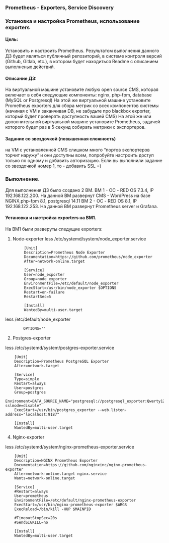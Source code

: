 ### Prometheus - Exporters, Service Discovery
### Установка и настройка Prometheus, использование exporters
#### Цель:
Установить и настроить Prometheus.
Результатом выполнения данного ДЗ будет являться публичный репозиторий, в системе контроля версий (Github, Gitlab, etc.), в котором будет находиться Readme с описанием выполненых действий.

#### Описание ДЗ:
На виртуальной машине установите любую open source CMS, которая включает в себя следующие компоненты: nginx, php-fpm, database (MySQL or Postgresql)
На этой же виртуальной машине установите Prometheus exporters для сбора метрик со всех компонентов системы (начиная с VM и заканчивая DB, не забудьте про blackbox exporter, который будет проверять доступность вашей CMS)
На этой же или дополнительной виртуальной машине установите Prometheus, задачей которого будет раз в 5 секунд собирать метрики с экспортеров.

#### Задание со звездочкой (повышенная сложность)
на VM с установленной CMS слишком много “портов экспортеров торчит наружу” и они доступны всем, попробуйте настроить доступ только по одному и добавить авторизацию.
Если вы выполнили задание со звездочкой номер 1, то - добавить SSL =)

### Выполнение.
Для выполнения ДЗ было создано 2 ВМ.
    ВМ 1 - ОС - RED ОS 7.3.4, IP 192.168.122.200. На данной ВМ развернут CMS - WordPress на базе NGINX,php-fpm 8.1, postgresql 14.11
    ВМ 2 - ОС - RED ОS 8.1, IP 192.168.122.253. На данной ВМ развернут Prometheus server и Grafana.

#### Установка и настройка exporters на ВМ1.
На ВМ1 были разверуты следущие exporters:
1. Node-exporter
less /etc/systemd/system/node_exporter.service 
    
            [Unit]
            Description=Prometheus Node Exporter
            Documentation=https://github.com/prometheus/node_exporter
            After=network-online.target
            
            [Service]
            User=node_exporter
            Group=node_exporter
            EnvironmentFile=/etc/default/node_exporter
            ExecStart=/usr/bin/node_exporter $OPTIONS
            Restart=on-failure
            RestartSec=5
            
            [Install]
            WantedBy=multi-user.target
    
less /etc/default/node_exporter
            
            OPTIONS=''

2. Postgres-exporter
   
less /etc/systemd/system/postgres-exporter.service

        [Unit]
        Description=Prometheus PostgreSQL Exporter
        After=network.target
        
        [Service]
        Type=simple
        Restart=always
        User=postgres
        Group=postgres
        Environment=DATA_SOURCE_NAME="postgresql://postgresql_exporter:Qwerty12@localhost/postgres?sslmode=disable"
        ExecStart=/usr/bin/postgres_exporter --web.listen-address="localhost:9187"
        
        [Install]
        WantedBy=multi-user.target

4. Nginx-exporter

less /etc/systemd/system/nginx-prometheus-exporter.service
   
        [Unit]
        Description=NGINX Prometheus Exporter
        Documentation=https://github.com/nginxinc/nginx-prometheus-exporter
        After=network-online.target nginx.service
        Wants=network-online.target
        
        [Service]
        #Restart=always
        User=prometheus
        EnvironmentFile=/etc/default/nginx-prometheus-exporter
        ExecStart=/usr/bin/nginx-prometheus-exporter $ARGS
        ExecReload=/bin/kill -HUP $MAINPID
        
        #TimeoutStopSec=20s
        #SendSIGKILL=no
        
        [Install]
        WantedBy=multi-user.target














        
